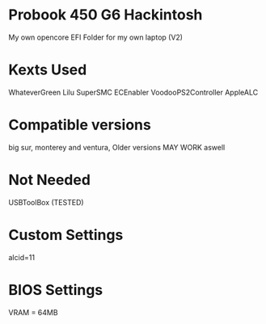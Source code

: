 # Probook 450 G6 Hackintosh
My own opencore EFI Folder for my own laptop (V2)

# Kexts Used
WhateverGreen
Lilu
SuperSMC
ECEnabler
VoodooPS2Controller
AppleALC


# Compatible versions
big sur, monterey and ventura, Older versions MAY WORK aswell

# Not Needed
USBToolBox (TESTED)

# Custom Settings
alcid=11

# BIOS Settings
VRAM = 64MB
